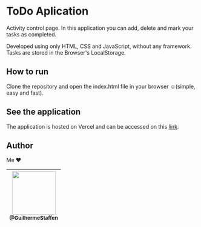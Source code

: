 # ToDo Aplication

Activity control page. In this application you can add, delete and mark your tasks as completed.

Developed using only HTML, CSS and JavaScript, without any framework. Tasks are stored in the Browser's LocalStorage.

## How to run

Clone the repository and open the index.html file in your browser ☺(simple, easy and fast).

## See the application

The application is hosted on Vercel and can be accessed on this [link](https://to-do-edczepw1l-guilhermestaffen.vercel.app).

## Author

Me ♥

| [<img src="https://avatars.githubusercontent.com/u/53901092?v=4" width=115><br><sub>@GuilhermeStaffen</sub>](https://github.com/GuilhermeStaffen) |
| :---: |

